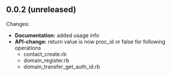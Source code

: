 ## 0.0.2 (unreleased)

Changes:

* **Documentation:** added usage info
* **API-change:** return value is now proc_id or false for following operations
  * contact_create.rb
  * domain_register.rb
  * domain_transfer_get_auth_id.rb
